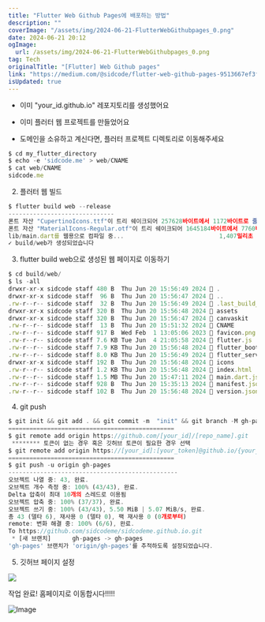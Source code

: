 ```yaml
---
title: "Flutter Web Github Pages에 배포하는 방법"
description: ""
coverImage: "/assets/img/2024-06-21-FlutterWebGithubpages_0.png"
date: 2024-06-21 20:12
ogImage: 
  url: /assets/img/2024-06-21-FlutterWebGithubpages_0.png
tag: Tech
originalTitle: "[Flutter] Web Github pages"
link: "https://medium.com/@sidcode/flutter-web-github-pages-9513667ef3f1"
isUpdated: true
---
```






- 이미 "your_id.github.io" 레포지토리를 생성했어요
- 이미 플러터 웹 프로젝트를 만들었어요

- 도메인을 소유하고 계신다면, 플러터 프로젝트 디렉토리로 이동해주세요

```js
$ cd my_flutter_directory
$ echo -e 'sidcode.me' > web/CNAME
$ cat web/CNAME         
sidcode.me
```

2. 플러터 웹 빌드

<div class="content-ad"></div>

```js
$ flutter build web --release
------------------------------  
폰트 자산 "CupertinoIcons.ttf"이 트리 쉐이크되어 257628바이트에서 1172바이트로 줄었습니다 (99.5% 감소). 앱을 빌드할 때 --no-tree-shake-icons 플래그를 제공하면 트리 쉐이킹을 비활성화할 수 있습니다.
폰트 자산 "MaterialIcons-Regular.otf"이 트리 쉐이크되어 1645184바이트에서 7760바이트로 줄었습니다 (99.5% 감소). 앱을 빌드할 때 --no-tree-shake-icons 플래그를 제공하면 트리 쉐이킹을 비활성화할 수 있습니다.
lib/main.dart를 웹용으로 컴파일 중...                           1,407밀리초
✓ build/web가 생성되었습니다
```

3. flutter build web으로 생성된 웹 페이지로 이동하기

```js
$ cd build/web/
$ ls -all                                                   
drwxr-xr-x sidcode staff 480 B  Thu Jun 20 15:56:49 2024  .
drwxr-xr-x sidcode staff  96 B  Thu Jun 20 15:56:47 2024  ..
.rw-r--r-- sidcode staff  32 B  Thu Jun 20 15:56:49 2024  .last_build_id
drwxr-xr-x sidcode staff 320 B  Thu Jun 20 15:56:48 2024  assets
drwxr-xr-x sidcode staff 320 B  Thu Jun 20 15:56:47 2024  canvaskit
.rw-r--r-- sidcode staff  13 B  Thu Jun 20 15:51:32 2024  CNAME
.rw-r--r-- sidcode staff 917 B  Wed Feb  1 13:05:06 2023  favicon.png
.rw-r--r-- sidcode staff 7.6 KB Tue Jun  4 21:05:58 2024  flutter.js
.rw-r--r-- sidcode staff 7.9 KB Thu Jun 20 15:56:48 2024  flutter_bootstrap.js
.rw-r--r-- sidcode staff 8.0 KB Thu Jun 20 15:56:49 2024  flutter_service_worker.js
drwxr-xr-x sidcode staff 192 B  Thu Jun 20 15:56:48 2024  icons
.rw-r--r-- sidcode staff 1.2 KB Thu Jun 20 15:56:48 2024  index.html
.rw-r--r-- sidcode staff 1.5 MB Thu Jun 20 15:47:11 2024  main.dart.js
.rw-r--r-- sidcode staff 928 B  Thu Jun 20 15:35:13 2024  manifest.json
.rw-r--r-- sidcode staff 102 B  Thu Jun 20 15:56:48 2024  version.json
```

4. git push


<div class="content-ad"></div>

```js
$ git init && git add . && git commit -m  "init" && git branch -M gh-pages
===============================================
$ git remote add origin https://github.com/[your_id]/[repo_name].git
 ******** 토큰이 없는 경우 혹은 깃허브 토큰이 필요한 경우 선택 
$ git remote add origin https://[your_id]:[your_token]@github.io/{your_id}/{repo_name}.git
===============================================
$ git push -u origin gh-pages
------------------------------------------------
오브젝트 나열 중: 43, 완료.
오브젝트 개수 측정 중: 100% (43/43), 완료.
Delta 압축이 최대 10개의 스레드로 이용됨
오브젝트 압축 중: 100% (37/37), 완료.
오브젝트 쓰기 중: 100% (43/43), 5.50 MiB | 5.07 MiB/s, 완료.
총 43 (델타 6), 재사용 0 (델타 0), 팩 재사용 0 (0개로부터)
remote: 변화 해결 중: 100% (6/6), 완료.
To https://github.com/sidcodeme/sidcodeme.github.io.git
 * [새 브랜치]      gh-pages -> gh-pages
'gh-pages' 브랜치가 'origin/gh-pages'를 추적하도록 설정되었습니다.
```

5. 깃허브 페이지 설정

<img src="/assets/img/2024-06-21-FlutterWebGithubpages_0.png" />

작업 완료! 홈페이지로 이동합시다!!!!!


<div class="content-ad"></div>


![Image](/assets/img/2024-06-21-FlutterWebGithubpages_1.png)
